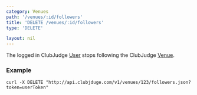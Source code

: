 ```yaml
---
category: Venues
path: '/venues/:id/followers'
title: 'DELETE /venues/:id/followers'
type: 'DELETE'

layout: nil
---
```


The logged in ClubJudge [User](#/user-model) stops following the ClubJudge [Venue](#/venue-model).

### Example

```
curl -X DELETE "http://api.clubjduge.com/v1/venues/123/followers.json?token=userToken"
```


